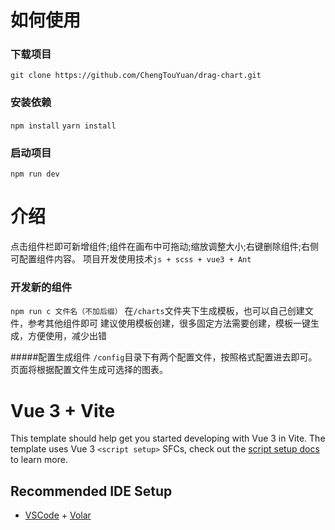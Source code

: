# 如何使用
### 下载项目
`git clone https://github.com/ChengTouYuan/drag-chart.git`
### 安装依赖
`npm install`
`yarn install`
### 启动项目
`npm run dev`

# 介绍
点击组件栏即可新增组件;组件在画布中可拖动;缩放调整大小;右键删除组件;右侧可配置组件内容。
项目开发使用技术`js + scss + vue3 + Ant`
### 开发新的组件
`npm run c 文件名（不加后缀）`
在`/charts`文件夹下生成模板，也可以自己创建文件，参考其他组件即可
建议使用模板创建，很多固定方法需要创建，模板一键生成，方便使用，减少出错

#####配置生成组件
`/config`目录下有两个配置文件，按照格式配置进去即可。页面将根据配置文件生成可选择的图表。

# Vue 3 + Vite

This template should help get you started developing with Vue 3 in Vite. The template uses Vue 3 `<script setup>` SFCs, check out the [script setup docs](https://v3.vuejs.org/api/sfc-script-setup.html#sfc-script-setup) to learn more.

## Recommended IDE Setup

- [VSCode](https://code.visualstudio.com/) + [Volar](https://marketplace.visualstudio.com/items?itemName=johnsoncodehk.volar)
